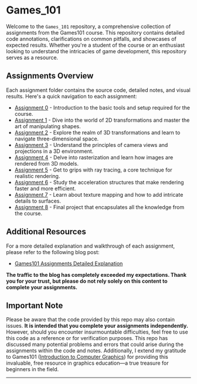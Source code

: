 # Games_101

Welcome to the `Games_101` repository, a comprehensive collection of assignments from the Games101 course. This repository contains detailed code annotations, clarifications on common pitfalls, and showcases of expected results. Whether you're a student of the course or an enthusiast looking to understand the intricacies of game development, this repository serves as a resource.

## Assignments Overview

Each assignment folder contains the source code, detailed notes, and visual results. Here's a quick navigation to each assignment:

- [Assignment 0](https://github.com/liupeining/Games_101/tree/main/a0) - Introduction to the basic tools and setup required for the course.
- [Assignment 1](https://github.com/liupeining/Games_101/tree/main/a1) - Dive into the world of 2D transformations and master the art of manipulating shapes.
- [Assignment 2](https://github.com/liupeining/Games_101/tree/main/a2) - Explore the realm of 3D transformations and learn to navigate three-dimensional space.
- [Assignment 3](https://github.com/liupeining/Games_101/tree/main/a3) - Understand the principles of camera views and projections in a 3D environment.
- [Assignment 4](https://github.com/liupeining/Games_101/tree/main/a4) - Delve into rasterization and learn how images are rendered from 3D models.
- [Assignment 5](https://github.com/liupeining/Games_101/tree/main/a5) - Get to grips with ray tracing, a core technique for realistic rendering.
- [Assignment 6](https://github.com/liupeining/Games_101/tree/main/a6) - Study the acceleration structures that make rendering faster and more efficient.
- [Assignment 7](https://github.com/liupeining/Games_101/tree/main/a7) - Learn about texture mapping and how to add intricate details to surfaces.
- [Assignment 8](https://github.com/liupeining/Games_101/tree/main/a8) - Final project that encapsulates all the knowledge from the course.

## Additional Resources

For a more detailed explanation and walkthrough of each assignment, please refer to the following blog post:

- [Games101 Assignments Detailed Explanation](https://blog.csdn.net/qq_41765657/article/details/122537958?spm=1001.2014.3001.5501)

**The traffic to the blog has completely exceeded my expectations. Thank you for your trust, but please do not rely solely on this content to complete your assignments.**

## Important Note

Please be aware that the code provided by this repo may also contain issues. **It is intended that you complete your assignments independently.** However, should you encounter insurmountable difficulties, feel free to use this code as a reference or for verification purposes. This repo has discussed many potential problems and errors that could arise during the assignments within the code and notes. Additionally, I extend my gratitude to Games101 ([Introduction to Computer Graphics](https://games-cn.org/intro-graphics/)) for providing this invaluable, free resource in graphics education—a true treasure for beginners in the field.

---
